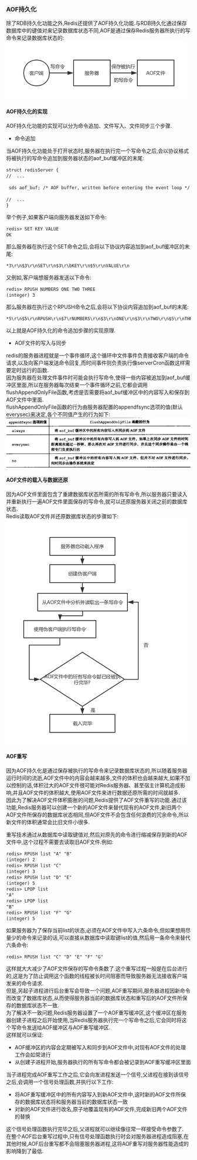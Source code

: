 ### AOF持久化

除了RDB持久化功能之外,Redis还提供了AOF持久化功能.与RDB持久化通过保存数据库中的键值对来记录数据库状态不同,AOF是通过保存Redis服务器所执行的写命令来记录数据库状态的:  
![AOF持久化](https://raw.githubusercontent.com/MelloChan/redis-in-action/master/images/redis-AOF.png)

#### AOF持久化的实现

AOF持久化功能的实现可以分为命令追加、文件写入、文件同步三个步骤.  

- 命令追加  

当AOF持久化功能处于打开状态时,服务器在执行完一个写命令之后,会以协议格式将被执行的写命令追加到服务器状态的aof_buf缓冲区的末尾:
```
struct redisServer {
//  ...

 sds aof_buf; /* AOF buffer, written before entering the event loop */
    
//  ...       
}
```
举个例子,如果客户端向服务器发送如下命令:  
```
redis> SET KEY VALUE
OK
```
那么服务器在执行这个SET命令之后,会将以下协议内容追加到aof_buf缓冲区的末尾:    
```
*3\r\n$3\r\nSET\r\n$3\r\bKEY\r\n$5\r\nVALUE\r\n        
```  
又例如,客户端想服务器发送以下命令:
```
redis> RPUSH NUMBERS ONE TWO THREE
(integer) 3
```
那么服务器在执行这个RPUSH命令之后,会将以下协议内容追加到aof_buf的末尾:  
```
*5\r\n$5\r\nRPUSH\r\n$7\rNUMBERS\r\n$3\r\nONE\r\n$3\r\nTWO\r\n$5\r\nTHREE\r\n  
```
以上就是AOF持久化的命令追加步骤的实现原理.

- AOF文件的写入与同步  

redis的服务器进程就是一个事件循环,这个循环中文件事件负责接收客户端的命令请求,以及向客户端发送命令回复,而时间事件则负责执行像serverCron函数这样需要定时运行的函数.  
因为服务器在处理文件事件时可能会执行写命令,使得一些内容被追加到aof_buf缓冲区里面,所以在服务器每次结束一个事件循环之前,它都会调用flushAppendOnlyFile函数,考虑是否需要将aof_buf缓冲区中的内容写入和保存到AOF文件中里面.    
flushAppendOnlyFile函数的行为由服务器配置的appendfsync选项的值(默认everysec)来决定,各个不同值产生的行为如下:
![redis-AOF-sync](https://raw.githubusercontent.com/MelloChan/redis-in-action/master/images/redis-AOF-sync.png)  

#### AOF文件的载入与数据还原  

因为AOF文件里面包含了重建数据库状态所需的所有写命令,所以服务器只要读入并重新执行一遍AOF文件里面保存的写命令,就可以还原服务器关闭之前的数据库状态.  
Redis读取AOF文件并还原数据库状态的步骤如下:    
![载入与还原](https://raw.githubusercontent.com/MelloChan/redis-in-action/master/images/redis-AOF-load.png)

#### AOF重写  

因为AOF持久化是通过保存被执行的写命令来记录数据库状态的,所以随着服务器运行时间的流逝,AOF文件中的内容会越来越多,文件的体积也会越来越大,如果不加以控制的话,体积过大的AOF文件很可能对Redis服务器、甚至宿主计算机造成影响,并且AOF文件的体积越大,使用AOF文件来进行数据还原所需的时间就越多.  
因此为了解决AOF文件体积膨胀的问题,Redis提供了AOF文件重写的功能.通过该功能,Redis服务器可以创建一个新的AOF文件来替代现有的AOF文件,新旧两个AOF文件所保存的数据库状态相同,但AOF文件不会包含任何浪费的冗余命令,所以新文件的体积通常会比旧文件小很多.  

重写技术通过从数据库中读取键值对,然后对原先的命令进行缩减保存到新的AOF文件中,这个过程不需要去读取旧AOF文件.例如:
```
redis> RPUSH list "A" "B"
(integer) 2
redis> RPUSH list "C"
(integer) 3
redis> RPUSH list "D" "E"
(integer) 5
redis> LPOP list
"A"
redis> LPOP list
"B"
redis> RPUSH list "F" "G"
(integer) 5
```
如果服务器为了保存当前list的状态,必须在AOF文件中写入六条命令,但如果想用尽量少的命令来记录的话,可以直接从数据库中读取键list的值,然后用一条命令来替代六条命令:
```
redis> RPUSH list "C" "D" "E" "F" "G"
```
这样就大大减少了AOF文件保存的写命令条数了.这个重写过程一般是在后台进行的,这是为了防止调用这个函数的线程被长时间阻塞而导致服务器无法接收客户端发来的命令请求.  
但是,另起子进程进行后台重写会导致一个问题,AOF重写期间,服务器进程因新命令而改变了数据库状态,从而使得服务器当前的数据库状态和重写后的AOF文件所保存的数据库状态不一致.  
为了解决不一致问题,Redis服务器设置了一个AOF重写缓冲区,这个缓冲区在服务器创建子进程之后开始使用,当Redis服务器执行完一个写命令之后,它会同时将这个写命令发送给AOF缓冲区与AOF重写缓冲区.  
这样就可以保证:  
- AOF缓冲区的内容会定期被写入和同步到AOF文件中,对现有AOF文件的处理工作会如常进行    
- 从创建子进程开始,服务器执行的所有写命令都会被记录到AOF重写缓冲区里面     

当子进程完成AOF重写工作之后,它会向发进程发送一个信号,父进程在接到该信号之后,会调用一个信号处理函数,并执行以下工作:  
- 将AOF重写缓冲区中的所有内容写入到新AOF文件中,这时新的AOF文件所保存的数据库状态将和服务器当前的数据库状态一致    
- 对新的AOF文件进行改名,原子地覆盖现有的AOF文件,完成新旧两个AOF文件的替换    

这个信号处理函数执行完毕之后,父进程就可以继续像往常一样接受命令参数了.   
在整个AOF后台重写过程中,只有信号处理函数执行时会对服务器进程造成阻塞,在其他时候,AOF后台重写都不会阻塞服务器进程,这将AOF重写对服务器性能造成的影响降到了最低.



